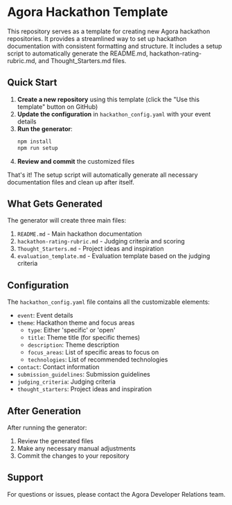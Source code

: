 # Agora Hackathon Template

This repository serves as a template for creating new Agora hackathon repositories. It provides a streamlined way to set up hackathon documentation with consistent formatting and structure. It includes a setup script to automatically generate the README.md, hackathon-rating-rubric.md, and Thought_Starters.md files.

## Quick Start

1. **Create a new repository** using this template (click the "Use this template" button on GitHub)
2. **Update the configuration** in `hackathon_config.yaml` with your event details
3. **Run the generator**:
   ```bash
   npm install
   npm run setup
   ```
4. **Review and commit** the customized files

That's it! The setup script will automatically generate all necessary documentation files and clean up after itself.

## What Gets Generated

The generator will create three main files:

1. `README.md` - Main hackathon documentation
2. `hackathon-rating-rubric.md` - Judging criteria and scoring
3. `Thought_Starters.md` - Project ideas and inspiration
4. `evaluation_template.md` - Evaluation template based on the judging criteria

## Configuration

The `hackathon_config.yaml` file contains all the customizable elements:

- `event`: Event details
- `theme`: Hackathon theme and focus areas
  - `type`: Either 'specific' or 'open'
  - `title`: Theme title (for specific themes)
  - `description`: Theme description
  - `focus_areas`: List of specific areas to focus on
  - `technologies`: List of recommended technologies
- `contact`: Contact information
- `submission_guidelines`: Submission guidelines
- `judging_criteria`: Judging criteria
- `thought_starters`: Project ideas and inspiration

## After Generation

After running the generator:

1. Review the generated files
2. Make any necessary manual adjustments
3. Commit the changes to your repository

## Support

For questions or issues, please contact the Agora Developer Relations team.
